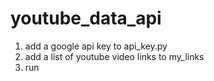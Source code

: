 youtube_data_api
================
1. add a google api key to api_key.py
2. add a list of youtube video links to my_links
3. run 
